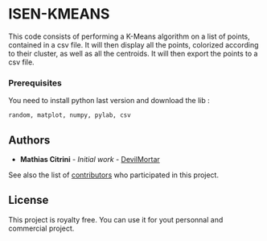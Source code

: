# ISEN-KMEANS

This code consists of performing a K-Means algorithm on a list of points, contained in a csv file.
It will then display all the points, colorized according to their cluster, as well as all the centroids.
It will then export the points to a csv file.

### Prerequisites

You need to install python last version and download the lib :

```
random, matplot, numpy, pylab, csv
```

## Authors

* **Mathias Citrini** - *Initial work* - [DevilMortar](https://github.com/DevilMortar)

See also the list of [contributors](https://github.com/your/project/contributors) who participated in this project.

## License

This project is royalty free. You can use it for yout personnal and commercial project.
